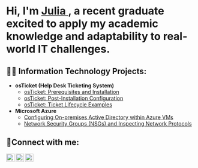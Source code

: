 <h1>Hi, I'm <a href="www.linkedin.com/in/julia-devine-560aba303">Julia </a>, a recent graduate excited to apply my academic knowledge and adaptability to real-world IT challenges.</h1>

<h2>👨‍💻 Information Technology Projects:</h2>

- <b>osTicket (Help Desk Ticketing System)</b>
  - [osTicket: Prerequisites and Installation](https://github.com/julia-devine/osticket-prereqs)
  - [osTicket: Post-Installation Configuration](https://github.com/julia-devine/post-install-config)
  - [osTicket: Ticket Lifecycle Examples](https://github.com/julia-devine/ticket-lifecycle)
- <b>Microsoft Azure</b>
  - [Configuring On-premises Active Directory within Azure VMs](https://github.com/julia-devine/configure-ad)
  - [Network Security Groups (NSGs) and Inspecting Network Protocols](https://github.com/julia-devine/azure-network-protocols)

<h2>🤳Connect with me:</h2>

[<img align="left" alt="Josh | Twitter" width="22px" src="https://cdn.jsdelivr.net/npm/simple-icons@v3/icons/twitter.svg" />][twitter]
[<img align="left" alt="Josh | LinkedIn" width="22px" src="https://cdn.jsdelivr.net/npm/simple-icons@v3/icons/linkedin.svg" />][linkedin]
[<img align="left" alt="Josh | Instagram" width="22px" src="https://cdn.jsdelivr.net/npm/simple-icons@v3/icons/instagram.svg" />][instagram]

[twitter]: https://twitter.com/Josh
[instagram]: https://www.instagram.com/Josh
[linkedin]: https://www.linkedin.com/in/julia-devine-560aba303
